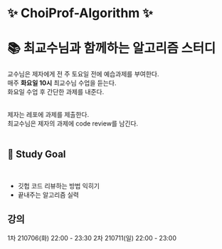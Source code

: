 # ✨ ChoiProf-Algorithm ✨

# 📚 최교수님과 함께하는 알고리즘 스터디 

교수님은 제자에게 전 주 토요일 전에 예습과제를 부여한다. </br>
매주 **화요일 10시** 최교수님 수업을 듣는다. </br>
화요일 수업 후 간단한 과제를 내준다.

</br>
제자는 레포에 과제를 제출한다. </br>
최교수님은 제자의 과제에 code review를 남긴다.


</br>
</br>

## 📍 Study Goal
</br>

* 깃헙 코드 리뷰하는 방법 익히기
* 끝내주는 알고리즘 실력


## 강의

1차 210706(화) 22:00 - 23:30 
2차 210711(일) 22:00 - 23:00
